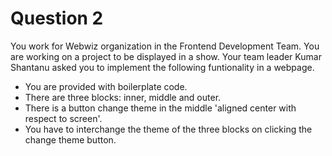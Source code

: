 # Question 2

You work for Webwiz organization in the Frontend Development Team. You are working on a project to be displayed in a show. Your team leader Kumar Shantanu asked you to implement the following funtionality in a webpage. 

- You are provided with boilerplate code. 
- There are three blocks: inner, middle and outer. 
- There is a button change theme in the middle 'aligned center with respect to screen'. 
- You have to interchange the theme of the three blocks on clicking the change theme button. 
